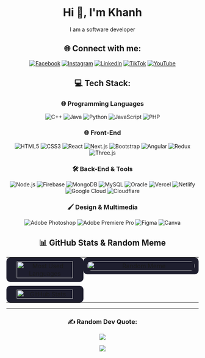 <div align="center">

# Hi 👋, I'm Khanh  
I am a software developer


## 🌐 Connect with me:
[![Facebook](https://img.shields.io/badge/Facebook-%231877F2.svg?style=for-the-badge&logo=Facebook&logoColor=white)](https://facebook.com/www.facebook.com) 
[![Instagram](https://img.shields.io/badge/Instagram-%23E4405F.svg?style=for-the-badge&logo=Instagram&logoColor=white)](https://www.instagram.com/jkhanhdev.0pro/) 
[![LinkedIn](https://img.shields.io/badge/LinkedIn-%230077B5.svg?style=for-the-badge&logo=linkedin&logoColor=white)](https://linkedin.com/in/huu-khanh-duong-41284925a) 
[![TikTok](https://img.shields.io/badge/TikTok-%23000000.svg?style=for-the-badge&logo=TikTok&logoColor=white)](https://www.tiktok.com/@jkhanhdev.nopro) 
[![YouTube](https://img.shields.io/badge/YouTube-%23FF0000.svg?style=for-the-badge&logo=YouTube&logoColor=white)](https://www.youtube.com/@yardermusic5924)


## 💻 Tech Stack:

### 🌐 Programming Languages
![C++](https://img.shields.io/badge/C++-lightgrey?style=for-the-badge&logo=cplusplus&logoColor=00599C)
![Java](https://img.shields.io/badge/Java-lightgrey?style=for-the-badge&logo=openjdk&logoColor=ED8B00)
![Python](https://img.shields.io/badge/Python-lightgrey?style=for-the-badge&logo=python&logoColor=3776AB)
![JavaScript](https://img.shields.io/badge/JavaScript-lightgrey?style=for-the-badge&logo=javascript&logoColor=F7DF1E)
![PHP](https://img.shields.io/badge/PHP-lightgrey?style=for-the-badge&logo=php&logoColor=777BB4)

### 🌐 Front-End
![HTML5](https://img.shields.io/badge/HTML5-lightgrey?style=for-the-badge&logo=html5&logoColor=E34F26)
![CSS3](https://img.shields.io/badge/CSS3-lightgrey?style=for-the-badge&logo=css3&logoColor=1572B6)
![React](https://img.shields.io/badge/React-lightgrey?style=for-the-badge&logo=react&logoColor=61DAFB)
![Next.js](https://img.shields.io/badge/Next.js-lightgrey?style=for-the-badge&logo=next.js&logoColor=000000)
![Bootstrap](https://img.shields.io/badge/Bootstrap-lightgrey?style=for-the-badge&logo=bootstrap&logoColor=563D7C)
![Angular](https://img.shields.io/badge/Angular-lightgrey?style=for-the-badge&logo=angular&logoColor=DD0031)
![Redux](https://img.shields.io/badge/Redux-lightgrey?style=for-the-badge&logo=redux&logoColor=764ABC)
![Three.js](https://img.shields.io/badge/Three.js-lightgrey?style=for-the-badge&logo=three.js&logoColor=000000)

### 🛠 Back-End & Tools
![Node.js](https://img.shields.io/badge/Node.js-lightgrey?style=for-the-badge&logo=node.js&logoColor=339933)
![Firebase](https://img.shields.io/badge/Firebase-lightgrey?style=for-the-badge&logo=firebase&logoColor=FFCA28)
![MongoDB](https://img.shields.io/badge/MongoDB-lightgrey?style=for-the-badge&logo=mongodb&logoColor=47A248)
![MySQL](https://img.shields.io/badge/MySQL-lightgrey?style=for-the-badge&logo=mysql&logoColor=4479A1)
![Oracle](https://img.shields.io/badge/Oracle-lightgrey?style=for-the-badge&logo=oracle&logoColor=F80000)
![Vercel](https://img.shields.io/badge/Vercel-lightgrey?style=for-the-badge&logo=vercel&logoColor=000000)
![Netlify](https://img.shields.io/badge/Netlify-lightgrey?style=for-the-badge&logo=netlify&logoColor=00C7B7)
![Google Cloud](https://img.shields.io/badge/Google_Cloud-lightgrey?style=for-the-badge&logo=google-cloud&logoColor=4285F4)
![Cloudflare](https://img.shields.io/badge/Cloudflare-lightgrey?style=for-the-badge&logo=cloudflare&logoColor=F38020)

### 🖌 Design & Multimedia
![Adobe Photoshop](https://img.shields.io/badge/Adobe_Photoshop-lightgrey?style=for-the-badge&logo=adobephotoshop&logoColor=31A8FF)
![Adobe Premiere Pro](https://img.shields.io/badge/Adobe_Premiere-lightgrey?style=for-the-badge&logo=adobepremierepro&logoColor=9999FF)
![Figma](https://img.shields.io/badge/Figma-lightgrey?style=for-the-badge&logo=figma&logoColor=F24E1E)
![Canva](https://img.shields.io/badge/Canva-lightgrey?style=for-the-badge&logo=canva&logoColor=00C4CC)


<div align="center">

## 📊 GitHub Stats & Random Meme


<table style="width:100%; table-layout:fixed; border-spacing:0; margin:0; padding:0;">
  <tr>
    <!-- Left Column: Most Used Languages and GitHub Stats -->
    <td style="width:40%; vertical-align:top; text-align:center; padding:0; margin:0;">
      <div style="background-color:#1e1e2e; border-radius:10px; padding:10px; margin:0;">
        <img src="https://github-readme-stats.vercel.app/api/top-langs/?username=HKhanhDuong&theme=radical&hide_border=true&layout=compact" 
        alt="Most Used Languages" style="width:90%; height:auto; border-radius:10px;"/>
      </div>
      <div style="background-color:#1e1e2e; border-radius:10px; padding:10px; margin:10px 0 0 0;">
        <img src="https://github-readme-stats.vercel.app/api?username=HKhanhDuong&theme=radical&hide_border=true&include_all_commits=true&count_private=true" 
        alt="GitHub Stats" style="width:90%; height:auto; border-radius:10px;"/>
      </div>
    </td>
    <!-- Right Column: Random Meme -->
    <td style="width:60%; vertical-align:top; text-align:center; padding:0; margin:0;">
      <div style="background-color:#1e1e2e; border-radius:10px; padding:10px; margin:0;">
        <img src="https://file.hstatic.net/200000934893/file/1e97a24e-1adc-11e8-9758-2e995a9a3302.gif" alt="Random Meme" style="width:100%; height:auto; border-radius:10px;"/>
      </div>
    </td>
  </tr>
</table>
</div>


---

### ✍️ Random Dev Quote:
![](https://quotes-github-readme.vercel.app/api?type=horizontal&theme=radical)

[![](https://visitcount.itsvg.in/api?id=HKhanhDuong&icon=0&color=6)](https://visitcount.itsvg.in)

</div>

